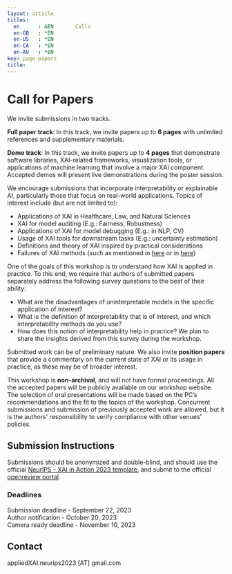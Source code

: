 ```yaml
---
layout: article
titles:
  en      : &EN       Calls
  en-GB   : *EN
  en-US   : *EN
  en-CA   : *EN
  en-AU   : *EN
key: page-papers
title:
---
```


<style>
.article__header h1 {
    display: none;
}
</style>

# Call for Papers

We invite submissions in two tracks.


**Full paper track**: In this track, we invite papers up to **6 pages** with unlimited references and supplementary materials. 

**Demo track**: In this track, we invite papers up to **4 pages** that demonstrate software libraries, XAI-related frameworks, visualization tools, or applications of machine learning that involve a major XAI component. Accepted demos will present live demonstrations during the poster session.


We encourage submissions that incorporate interpretability or explainable AI, particularly those that focus on real-world applications. Topics of interest include (but are not limited to):
- Applications of XAI in Healthcare, Law, and Natural Sciences
- XAI for model auditing (E.g.: Fairness, Robustness)
- Applications of XAI for model debugging (E.g.: in NLP, CV)
- Usage of XAI tools for downstream tasks (E.g.: uncertainty estimation)
- Definitions and theory of XAI inspired by practical considerations
- Failures of XAI methods (such as mentioned in [here](https://www.alexmeinke.de/2023/03/24/pitfalls-of-interpretability.html) or in [here](https://arxiv.org/pdf/2306.04719.pdf))



One of the goals of this workshop is to understand how XAI is applied in practice. To this end, we require that authors of submitted papers separately address the following survey questions to the best of their ability: 
- What are the disadvantages of uninterpretable models in the specific application of interest?
- What is the definition of interpretability that is of interest, and which interpretability methods do you use? 
- How does this notion of interpretability help in practice?
We plan to share the insights derived from this survey during the workshop.

Submitted work can be of preliminary nature. We also invite **position papers** that provide a commentary on the current state of XAI or its usage in practice, as these may be of broader interest.

This workshop is **non-archival**, and will not have formal proceedings. All the accepted papers will be publicly available on our workshop website. The selection of oral presentations will be made based on the PC’s recommendations and the fit to the topics of the workshop. Concurrent submissions and submission of previously accepted work are allowed, but it is the authors' responsibility to verify compliance with other venues' policies. 




## Submission Instructions

Submissions should be anonymized and double-blind, and should use the official [NeurIPS - XAI in Action 2023 template](https://www.overleaf.com/8278611865ythcrrwcmfqx), and submit to the official [openreview portal](https://openreview.net/forum?id=Iy5Fappx4x). 

### Deadlines 
Submission deadline - September 22, 2023 \
Author notification - October 20, 2023 \
Camera ready deadline -  November 10, 2023

## Contact
appliedXAI.neurips2023 [AT] gmail.com